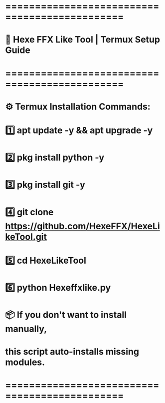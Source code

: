 

# ==============================================
# 🧩 Hexe FFX Like Tool  |  Termux Setup Guide
# ==============================================
# ⚙️ Termux Installation Commands:
# 
# 1️⃣  apt update -y && apt upgrade -y
# 2️⃣  pkg install python -y
# 3️⃣  pkg install git -y
# 4️⃣  git clone https://github.com/HexeFFX/HexeLikeTool.git
# 5️⃣  cd HexeLikeTool
# 6️⃣  python Hexeffxlike.py
#
# 📦 If you don't want to install manually,
#     this script auto-installs missing modules.
# ==============================================
